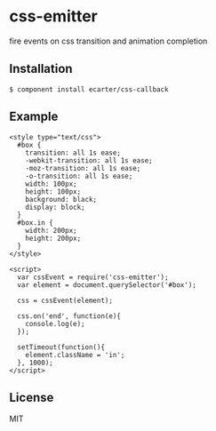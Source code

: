 
# css-emitter

  fire events on css transition and animation completion

## Installation

    $ component install ecarter/css-callback

## Example

    <style type="text/css">
      #box {
        transition: all 1s ease;
        -webkit-transition: all 1s ease;
        -moz-transition: all 1s ease;
        -o-transition: all 1s ease;
        width: 100px;
        height: 100px;
        background: black;
        display: block;
      }
      #box.in {
        width: 200px;
        height: 200px;
      }
    </style>

    <script>
      var cssEvent = require('css-emitter');
      var element = document.querySelector('#box');

      css = cssEvent(element);

      css.on('end', function(e){
        console.log(e);
      });

      setTimeout(function(){
        element.className = 'in';
      }, 1000);
    </script>

## License

  MIT
